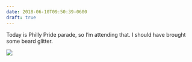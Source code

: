 ```yaml
---
date: 2018-06-10T09:50:39-0600
draft: true
---
```




Today is Philly Pride parade, so I’m attending that. I should have brought some beard glitter.

![](/images/2018/ddbe6fe465.jpg)



